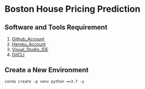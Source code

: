 # Boston House Pricing Prediction

## Software and Tools Requirement

1. [Github_Account](https://github.com)
2. [Heroku_Account](https://heroku.com)
3. [Visual_Studio_IDE](https://code.visualstudio.com/)
4. [GitCLI](https://git-scm.com/book/en/v2/Getting-Started-The-Command-Line)


## Create a New Environment

```
conda create -p venv python ==3.7 -y
```